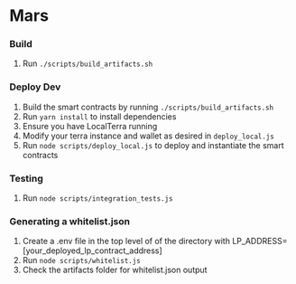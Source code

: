 # Mars

### Build

1. Run `./scripts/build_artifacts.sh`

### Deploy Dev

1. Build the smart contracts by running `./scripts/build_artifacts.sh`
2. Run `yarn install` to install dependencies
3. Ensure you have LocalTerra running
4. Modify your terra instance and wallet as desired in `deploy_local.js`
5. Run `node scripts/deploy_local.js` to deploy and instantiate the smart contracts

### Testing

1. Run `node scripts/integration_tests.js`

### Generating a whitelist.json

1. Create a .env file in the top level of of the directory with LP_ADDRESS=[your_deployed_lp_contract_address]
2. Run `node scripts/whitelist.js`
3. Check the artifacts folder for whitelist.json output
